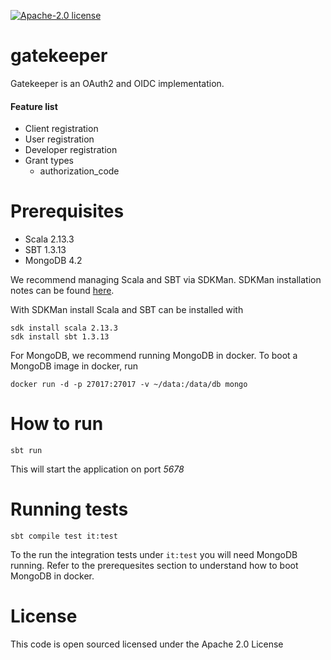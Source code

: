 [![Apache-2.0 license](http://img.shields.io/badge/license-Apache-brightgreen.svg)](http://www.apache.org/licenses/LICENSE-2.0.html)

gatekeeper
==========

Gatekeeper is an OAuth2 and OIDC implementation.

#### Feature list
- Client registration
- User registration
- Developer registration
- Grant types
	- authorization_code


Prerequisites
==========
- Scala 2.13.3
- SBT 1.3.13
- MongoDB 4.2

We recommend managing Scala and SBT via SDKMan. SDKMan installation notes can be found [here](https://sdkman.io/install).

With SDKMan install Scala and SBT can be installed with

```
sdk install scala 2.13.3
sdk install sbt 1.3.13
```

For MongoDB, we recommend running MongoDB in docker. To boot a MongoDB image in docker, run

```
docker run -d -p 27017:27017 -v ~/data:/data/db mongo
```

How to run
==========
```
sbt run
```

This will start the application on port *5678*

Running tests
=============
```
sbt compile test it:test
```
To the run the integration tests under `it:test` you will need MongoDB running. Refer to the prerequesites section to understand how to boot MongoDB in docker.


License
=======
This code is open sourced licensed under the Apache 2.0 License
